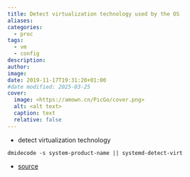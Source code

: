 ```yaml
---
title: Detect virtualization technology used by the OS
aliases: 
categories:
  - proc
tags:
  - vm
  - config
description: 
author: 
image: 
date: 2019-11-17T19:31:20+01:00
#date modified: 2025-03-25
cover:
  image: <https://amown.cn/PicGo/cover.png>
  alt: <alt text>
  caption: text
  relative: false
---
```


* detect virtualization technology

```shell
dmidecode -s system-product-name || systemd-detect-virt
```
* [source](https://www.dmo.ca/blog/detecting-virtualization-on-linux/)
